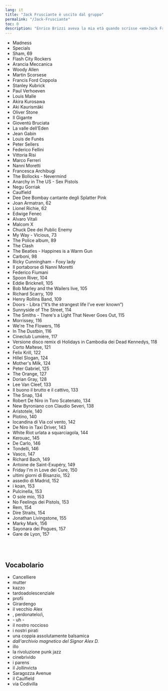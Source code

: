 ```yaml
---
lang: it
title: "Jack Frusciante è uscito dal gruppo"
permalink: "/Jack-Frusciante"
toc: 0
description: "Enrico Brizzi aveva la mia età quando scrisse <em>Jack Frusciante è uscito dal gruppo</em>. Ho voluto capire quanto quello che aveva nella testa corrisponde a ciò che ho io ora. L’ho fatto stilando una lista di tutte le reference e citazioni presenti nel libro. Tutti i numeri non in lettere sono le pagine."
---
```


- Madness
- Specials
- Sham, 69
- Flash City Rockers
- Arancia Meccanica
- Woody Allen
- Martin Scorsese
- Francis Ford Coppola
- Stanley Kubrick
- Paul Verhoeven
- Louis Malle
- Akira Kurosawa
- Aki Kaurismäki
- Oliver Stone
- Il Gigante
- Gioventù Bruciata
- La valle dell’Eden
- Jean Gabin
- Louis de Funès
- Peter Sellers
- Federico Fellini
- Vittoria Risi
- Marco Ferreri
- Nanni Moretti
- Francesca Archibugi
- The Bollocks - Nevermind
- Anarchy in The US - Sex Pistols
- Negu Gorriak
- Caulfield
- Dee Dee Bombay cantante degli Splatter Pink
- Joan Armatran, 62
- Lionel Richie, 62
- Edwige Fenec
- Alvaro Vitali
- Malcom X
- Chuck Dee dei Public Enemy
- My Way - Vicious, 73
- The Police album, 89
- The Clash
- The Beatles - Happines is a Warm Gun
- Carboni, 98
- Ricky Cunningham - Foxy lady
- Il portaborse di Nanni Moretti
- Federico Fiumani
- Spoon River, 104
- Eddie Bricknell, 105
- Bob Marley and the Wailers live, 105
- Richard Scarry, 109
- Henry Rollins Band, 109
- Doors - Libra (“It’s the strangest life I’ve ever known”)
- Sunnyside of The Street, 114
- The Smiths - There's a Light That Never Goes Out, 115
- Morrissey, 116
- We're The Flowers, 116
- In The Dustbin, 116
- Cineclub Lumière, 117
- Versione disco remix di Holidays in Cambodia dei Dead Kennedys, 118
- Corto Maltese, 121
- Felix Krill, 122
- Hillel Slogan, 124
- Mother's Milk, 124
- Peter Gabriel, 125
- The Orange, 127
- Dorian Gray, 128
- Lee Van Cleef, 133
- Il buono il brutto e il cattivo, 133
- The Snap, 134
- Robert De Niro in Toro Scatenato, 134
- New Byroniano con Claudio Severi, 138
- Aristotele, 140
- Plotino, 140
- locandina di Via col vento, 142
- De Niro in Taxi Driver, 143
- White Riot urlata a squarciagola, 144
- Kerouac, 145
- De Carlo, 146
- Tondelli, 146
- Vasco, 147
- Richard Bach, 149
- Antoine de Saint-Exupéry, 149
- Friday I'm in Love dei Cure, 150
- ultimi giorni di Bisanzio, 152
- assedio di Madrid, 152
- i koan, 153
- Pulcinella, 153
- O sole mio, 153
- No Feelings dei Pistols, 153
- Rem, 154
- Dire Straits, 154
- Jonathan Livingstone, 155
- Marky Mark, 156
- Sayonara dei Pogues, 157
- Gare de Lyon, 157

<br />
<br />

## Vocabolario

- Cancelliere
- mutter
- kazzo
- tardoadolescenziale
- profii
- Girardengo
- il vecchio Alex
- , perdonatelo/i,
- \- uh \-
- il nostro roccioso
- i nostri pirati
- una coppia assolutamente balsamica
- _dall'archivio magnetico del Signor Alex D._
- illo
- la rivoluzione punk jazz
- cinebrivido
- i parens
- il Jollinvicta
- Saragozza Avenue
- il Caulfield
- via Codivilla
